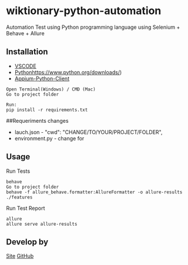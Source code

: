 # wiktionary-python-automation
Automation Test using Python programming language using Selenium + Behave + Allure
## Installation
* [VSCODE](https://code.visualstudio.com/)
* [Python](https://pypi.org/project/Appium-Python-Client/)https://www.python.org/downloads/)
* [Appium-Python-Client](https://pypi.org/project/Appium-Python-Client/)


```
Open Terminal(Windows) / CMD (Mac)
Go to project folder

Run:
pip install -r requirements.txt
```
##Requeriments changes
* lauch.json - "cwd": "CHANGE/TO/YOUR/PROJECT/FOLDER",
* environment.py - change for 
## Usage
Run Tests

```
behave
Go to project folder
behave -f allure_behave.formatter:AllureFormatter -o allure-results ./features
```


Run Test Report
```
allure
allure serve allure-results
```
## Develop by
[Site](http://www.renato.pw/)
[GitHub](https://github.com/renatojoa/)
